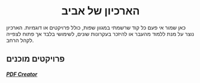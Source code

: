 <h1 style="text-align:center;">הארכיון של אביב</h1>
<p>
  כאן שמור אי פעם כל קוד שרשמתי במגוון שפות, כולל פרויקטים או דוגמיות. 
  הארכיון נוצר על מנת ללמוד מהעבר או להיזכר בעקרונות שונים, לשימושי בלבד אך פתוח לצפייה לקהל הרחב.
</p>

<h2>פרויקטים מוכנים</h2>
<h5><a href ="https://github.com/avivper/PDF-Creator">PDF Creator</a></h5>
